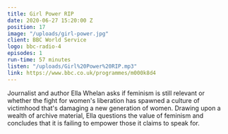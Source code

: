 ```yaml
---
title: Girl Power RIP
date: 2020-06-27 15:20:00 Z
position: 17
image: "/uploads/girl-power.jpg"
client: BBC World Service
logo: bbc-radio-4
episodes: 1
run-time: 57 minutes
listen: "/uploads/Girl%20Power%20RIP.mp3"
link: https://www.bbc.co.uk/programmes/m000k8d4
---
```


Journalist and author Ella Whelan asks if feminism is still relevant or whether the fight for women's liberation has spawned a culture of victimhood that's damaging a new generation of women. Drawing upon a wealth of archive material, Ella questions the value of feminism and concludes that it is failing to empower those it claims to speak for.